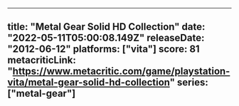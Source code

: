 
---
title: "Metal Gear Solid HD Collection"
date: "2022-05-11T05:00:08.149Z"
releaseDate: "2012-06-12"
platforms: ["vita"]
score: 81
metacriticLink: "https://www.metacritic.com/game/playstation-vita/metal-gear-solid-hd-collection"
series: ["metal-gear"]
---
